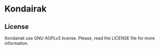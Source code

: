 Kondairak
=========

License
-------
Kondairak use GNU AGPLv3 license.
Please, read the LICENSE file for more information.